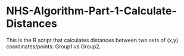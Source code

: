 # NHS-Algorithm-Part-1-Calculate-Distances
This is the R script that calculates distances between two sets of (x,y) coordinates/points: Group1 vs Group2.
